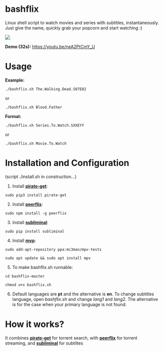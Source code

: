 # bashflix
Linux shell script to watch movies and series with subtitles, instantaneously. Just give the name, quickly grab your popcorn and start watching :) 

![](http://i.imgur.com/FX4bt1B.gif)

**Demo (32s):** https://youtu.be/neA2PtCmY_U

# Usage
**Example:** 
```
./bashflix.sh The.Walking.Dead.S07E02
```
or
```
./bashflix.sh Blood.Father
```
**Format:** 
```
./bashflix.sh Series.To.Watch.SXXEYY
```
or
```
./bashflix.sh Movie.To.Watch
``` 

# Installation and Configuration
(script ./install.sh in construction...)

1. Install [**pirate-get**](https://github.com/vikstrous/pirate-get): 
  
  ```
  sudo pip3 install pirate-get
  ```
2. Install [**peerflix**](https://github.com/mafintosh/peerflix):
  
  ```
  sudo npm install -g peerflix
  ```
3. Install [**subliminal**](https://github.com/Diaoul/subliminal):
  
  ```
  sudo pip install subliminal
  ```
4. Install [**mvp**](http://ubuntuhandbook.org/index.php/2016/07/install-mpv-media-player-ubuntu-16-04/):
  
  ```
  sudo add-apt-repository ppa:mc3man/mpv-tests
  ```
  ```
  sudo apt update && sudo apt install mpv
  ```
5. To make bashflix.sh runnable:
  
  ```
  cd bashflix-master
  ```
  ```
  chmod u+x bashflix.sh
  ``` 
6. Default languages are **pt** and the alternative is **en**. To change subtitles language, open *bashflix.sh* and change *lang1* and *lang2*. The alternative is for the case when your primary language is not found.

# How it works?
It combines [**pirate-get**](https://github.com/vikstrous/pirate-get) for torrent search, with [**peerflix**](https://github.com/mafintosh/peerflix) for torrent streaming, and [**subliminal**](https://github.com/Diaoul/subliminal) for subtiltes








